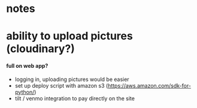 # notes

# ability to upload pictures (cloudinary?)



#### full on web app?
- logging in, uploading pictures would be easier
- set up deploy script with amazon s3 (https://aws.amazon.com/sdk-for-python/)
- tilt / venmo integration to pay directly on the site



